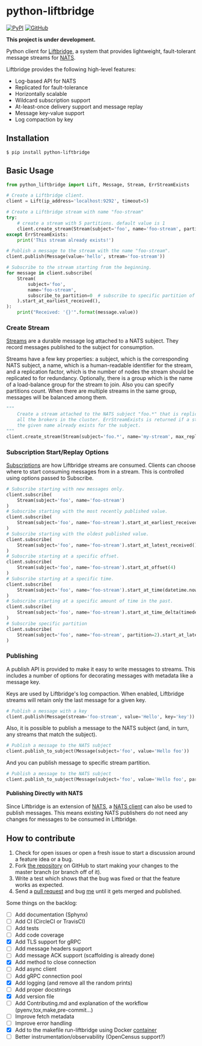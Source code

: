 # python-liftbridge
[![PyPI](https://img.shields.io/pypi/v/python-liftbridge.svg)](https://pypi.org/project/python-liftbridge/)
[![GitHub](https://img.shields.io/github/license/dgzlopes/python-liftbridge)](https://github.com/dgzlopes/python-liftbridge/blob/master/LICENSE.md)

**This project is under development.**

Python client for [Liftbridge](https://github.com/liftbridge-io/liftbridge), a system that provides lightweight, fault-tolerant message streams for [NATS](https://nats.io).

Liftbridge provides the following high-level features:

- Log-based API for NATS
- Replicated for fault-tolerance
- Horizontally scalable
- Wildcard subscription support
- At-least-once delivery support and message replay
- Message key-value support
- Log compaction by key

## Installation

```
$ pip install python-liftbridge
```

## Basic Usage

```python
from python_liftbridge import Lift, Message, Stream, ErrStreamExists

# Create a Liftbridge client.
client = Lift(ip_address='localhost:9292', timeout=5)

# Create a Liftbridge stream with name "foo-stream"
try:
    # create a stream with 5 partitions. default value is 1
    client.create_stream(Stream(subject='foo', name='foo-stream', partitions=5))
except ErrStreamExists:
    print('This stream already exists!')

# Publish a message to the stream with the name "foo-stream".
client.publish(Message(value='hello', stream='foo-stream'))

# Subscribe to the stream starting from the beginning.
for message in client.subscribe(
    Stream(
        subject='foo',
        name='foo-stream',
        subscribe_to_partition=0  # subscribe to specific partition of stream. default value is 0
    ).start_at_earliest_received(),
):
    print("Received: '{}'".format(message.value))

```

### Create Stream

[Streams](https://github.com/liftbridge-io/liftbridge/blob/master/documentation/concepts.md#stream) are a durable message log attached to a NATS subject. They record messages published to the subject for consumption.

Streams have a few key properties: a subject, which is the corresponding NATS subject, a name, which is a human-readable identifier for the stream, and a replication factor, which is the number of nodes the stream should be replicated to for redundancy.  Optionally, there is a group which is the name of a load-balance group for the stream to join. Also you can specify partitions count. When there are multiple streams in the same group, messages will be balanced among them.

```python
"""
    Create a stream attached to the NATS subject "foo.*" that is replicated to
    all the brokers in the cluster. ErrStreamExists is returned if a stream with
    the given name already exists for the subject.
"""
client.create_stream(Stream(subject='foo.*', name='my-stream', max_replication=True, partitions=3))
```

### Subscription Start/Replay Options

[Subscriptions](https://github.com/liftbridge-io/liftbridge/blob/master/documentation/concepts.md#subscription) are how Liftbridge streams are consumed. Clients can choose where to start consuming messages from in a stream. This is controlled using options passed to Subscribe.

```python
# Subscribe starting with new messages only.
client.subscribe(
    Stream(subject='foo', name='foo-stream')
)
# Subscribe starting with the most recently published value.
client.subscribe(
    Stream(subject='foo', name='foo-stream').start_at_earliest_received()
)
# Subscribe starting with the oldest published value.
client.subscribe(
    Stream(subject='foo', name='foo-stream').start_at_latest_received()
)
# Subscribe starting at a specific offset.
client.subscribe(
    Stream(subject='foo', name='foo-stream').start_at_offset(4)
)
# Subscribe starting at a specific time.
client.subscribe(
    Stream(subject='foo', name='foo-stream').start_at_time(datetime.now())
)
# Subscribe starting at a specific amount of time in the past.
client.subscribe(
    Stream(subject='foo', name='foo-stream').start_at_time_delta(timedelta(days=1))
)
# Subscribe specific partition
client.subscribe(
    Stream(subject='foo', name='foo-stream', partition=2).start_at_latest_received()
)
```

### Publishing

A publish API is provided to make it easy to write messages to streams. This includes a number of options for decorating messages with metadata like a message key.

Keys are used by Liftbridge's log compaction. When enabled, Liftbridge streams will retain only the last message for a given key.

```python
# Publish a message with a key
client.publish(Message(stream='foo-stream', value='Hello', key='key'))
```

Also, it is possible to publish a message to the NATS subject (and, in turn, any streams that match the subject).

```python
# Publish a message to the NATS subject
client.publish_to_subject(Message(subject='foo', value='Hello foo'))
```

And you can publish message to specific stream partition.

```python
# Publish a message to the NATS subject
client.publish_to_subject(Message(subject='foo', value='Hello foo', partition=3))
```
#### Publishing Directly with NATS

Since Liftbridge is an extension of [NATS](https://github.com/nats-io/gnatsd), a [NATS client](https://github.com/nats-io/nats.py) can also be used to publish messages. This means existing NATS publishers do not need any changes for messages to be consumed in Liftbridge.

## How to contribute
1. Check for open issues or open a fresh issue to start a discussion around a feature idea or a bug.
2. Fork [the repository](https://github.com/dgzlopes/python-liftbridge) on GitHub to start making your changes to the master branch (or branch off of it).
3. Write a test which shows that the bug was fixed or that the feature works as expected.
4. Send a [pull request](https://help.github.com/en/articles/creating-a-pull-request-from-a-fork) and bug [me](https://github.com/dgzlopes) until it gets merged and published.

Some things on the backlog:

- [ ] Add documentation (Sphynx)
- [ ] Add CI (CircleCI or TravisCI)
- [ ] Add tests
- [ ] Add code coverage
- [x] Add TLS support for gRPC
- [ ] Add message headers support
- [ ] Add message ACK support (scaffolding is already done)
- [x] Add method to close connection
- [ ] Add async client
- [ ] Add gRPC connection pool
- [x] Add logging (and remove all the random prints)
- [ ] Add proper docstrings
- [x] Add version file
- [ ] Add Contributing.md and explanation of the workflow (pyenv,tox,make,pre-commit...)
- [ ] Improve fetch metadata
- [ ] Improve error handling
- [x] Add to the makefile run-liftbridge using Docker [container](https://github.com/dgzlopes/liftbridge-docker)
- [ ] Better instrumentation/observability (OpenCensus support?)
